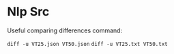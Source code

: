 # Nlp Src

Useful comparing differences command:

`diff -u VT25.json VT50.json`
`diff -u VT25.txt VT50.txt`
